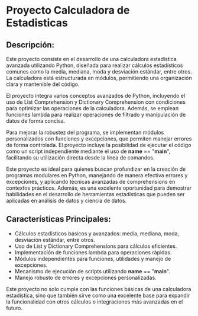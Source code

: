 # Proyecto Calculadora de Estadisticas

## Descripción:

Este proyecto consiste en el desarrollo de una calculadora estadística avanzada utilizando Python, diseñada para realizar cálculos estadísticos comunes como la media, mediana, moda y desviación estándar, entre otros. La calculadora está estructurada en módulos, permitiendo una organización clara y mantenible del código.

El proyecto integra varios conceptos avanzados de Python, incluyendo el uso de List Comprehension y Dictionary Comprehension con condiciones para optimizar las operaciones de la calculadora. Además, se emplean funciones lambda para realizar operaciones de filtrado y manipulación de datos de forma concisa.

Para mejorar la robustez del programa, se implementan módulos personalizados con funciones y excepciones, que permiten manejar errores de forma controlada. El proyecto incluye la posibilidad de ejecutar el código como un script independiente mediante el uso de __name__ == "__main__", facilitando su utilización directa desde la línea de comandos.

Este proyecto es ideal para quienes buscan profundizar en la creación de programas modulares en Python, manejando de manera efectiva errores y excepciones, y aplicando técnicas avanzadas de comprehensions en contextos prácticos. Además, es una excelente oportunidad para demostrar habilidades en el desarrollo de herramientas estadísticas que pueden ser aplicadas en análisis de datos y ciencia de datos.

## Características Principales:

- Cálculos estadísticos básicos y avanzados: media, mediana, moda, desviación estándar, entre otros.
- Uso de List y Dictionary Comprehensions para cálculos eficientes.
- Implementación de funciones lambda para operaciones rápidas.
- Módulos independientes para funciones, utilidades y manejo de excepciones.
- Mecanismo de ejecución de scripts utilizando __name__ == "__main__".
- Manejo robusto de errores y excepciones personalizadas.

  
Este proyecto no solo cumple con las funciones básicas de una calculadora estadística, sino que también sirve como una excelente base para expandir la funcionalidad con otros cálculos o integraciones más avanzadas en el futuro.

